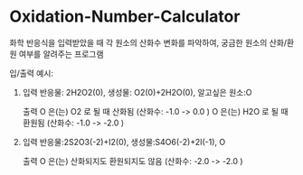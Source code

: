 # Oxidation-Number-Calculator
화학 반응식을 입력받았을 때 각 원소의 산화수 변화를 파악하여, 궁금한 원소의 산화/환원 여부를 알려주는 프로그램

입/출력 예시: 
1. 입력 반응물: 2H2O2(0),  생성물: O2(0)+2H2O(0), 알고싶은 원소:O

   출력 O 은(는) O2 로 될 때 산화됨 (산화수: -1.0 -> 0.0 )
O 은(는) H2O 로 될 때 환원됨 (산화수: -1.0 -> -2.0 )
2. 입력 반응물:2S2O3(-2)+I2(0), 생성물:S4O6(-2)+2I(-1), O
   
   출력 O 은(는) 산화되지도 환원되지도 않음 (산화수: -2.0 -> -2.0 )
